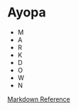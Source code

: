 # Ayopa

* M
* A
* R
* K
* D
* O
* W
* N

[Markdown Reference](https://github.com/adam-p/markdown-here/wiki/Markdown-Cheatsheet)
